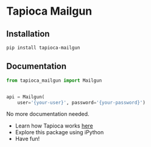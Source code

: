 # Tapioca Mailgun

## Installation
```
pip install tapioca-mailgun
```

## Documentation
``` python
from tapioca_mailgun import Mailgun


api = Mailgun(
	user='{your-user}', password='{your-password}')

```

No more documentation needed.

- Learn how Tapioca works [here](http://tapioca-wrapper.readthedocs.org/en/stable/quickstart.html)
- Explore this package using iPython
- Have fun!
